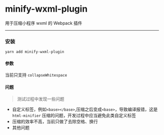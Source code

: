 # minify-wxml-plugin
用于压缩小程序 wxml 的 Webpack 插件

----

### 安装

```shell
yarn add minify-wxml-plugin
```

#### 参数

当前只支持 `collapseWhitespace` 

#### 问题
> 测试过程中发现一些问题
- 自定义标签，例如`<base></base>`,压缩之后变成`<base>`，导致编译报错，这是 `html-minifier` 压缩的问题，开发过程中应当避免此类自定义标签
- 压缩的效率不高，当前只做了去除空格、换行
- 其他问题

